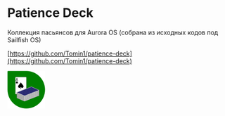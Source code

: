 Patience Deck
===================

Коллекция пасьянсов для Aurora OS (собрана из исходных кодов под Sailfish OS)

[https://github.com/Tomin1/patience-deck](https://github.com/Tomin1/patience-deck)

![picture](../assets/images/open-source/patience-deck.png)